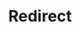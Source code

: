 ﻿---
layout: src/layouts/Redirect.astro
title: Redirect
redirect: /docs/security/authentication/authentication-automation-with-octopusdsc
pubDate:  2023-01-01
navSearch: false
navSitemap: false
navMenu: false
---
